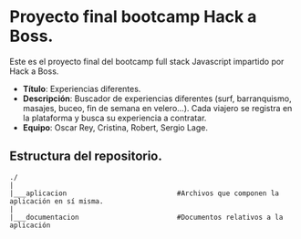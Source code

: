# Proyecto final bootcamp Hack a Boss.
Este es el proyecto final del bootcamp full stack Javascript impartido por Hack a Boss.

- **Título**: Experiencias diferentes.
- **Descripción**: Buscador de experiencias diferentes (surf, barranquismo, masajes, buceo, fin de semana en velero…).
Cada viajero se registra en la plataforma y busca su experiencia a contratar.
- **Equipo**: Oscar Rey, Cristina, Robert, Sergio Lage.

## Estructura del repositorio.

    ./
    |
    |___aplicacion                           #Archivos que componen la aplicación en sí misma.
    |
    |___documentacion                        #Documentos relativos a la aplicación  



